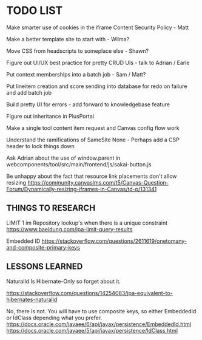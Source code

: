 
TODO LIST
=========

Make smarter use of cookies in the iframe Content Security Policy - Matt 

Make a better template site to start with - Wilma?

Move CSS from headscripts to someplace else - Shawn?

Figure out UI/UX best practice for pretty CRUD UIs - talk to Adrian / Earle

Put context memberships into a batch job - Sam / Matt?

Put lineitem creation and score sending into database for redo on failure and add batch job

Build pretty UI for errors - add forward to knowledgebase feature

Figure out inheritance in PlusPortal 

Make a single tool content item request and Canvas config flow work

Understand the ramifications of SameSite None - Perhaps add a CSP header to lock things down

Ask Adrian about the use of window.parent in webcomponents/tool/src/main/frontend/js/sakai-button.js

Be unhappy about the fact that resource link placements don't allow resizing
https://community.canvaslms.com/t5/Canvas-Question-Forum/Dynamically-resizing-iframes-in-Canvas/td-p/131341

THINGS TO RESEARCH
------------------

LIMIT 1 im Repository lookup's when there is a unique constraint
https://www.baeldung.com/jpa-limit-query-results

Embedded ID
https://stackoverflow.com/questions/2611619/onetomany-and-composite-primary-keys


LESSONS LEARNED
---------------

NaturalId Is Hibernate-Only so forget about it.

https://stackoverflow.com/questions/14254083/jpa-equivalent-to-hibernates-naturalid

No, there is not. You will have to use composite keys, so either EmbeddedId or IdClass depending what you prefer.
https://docs.oracle.com/javaee/6/api/javax/persistence/EmbeddedId.html
https://docs.oracle.com/javaee/5/api/javax/persistence/IdClass.html




